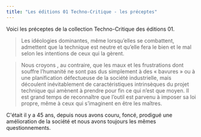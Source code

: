 ```yaml
---
title: "Les éditions 01 Techno-Critique - les préceptes"
---
```


Voici les préceptes de la collection Techno-Critique des éditions 01.

  > Les idéologies dominantes, même lorsqu’elles se combattent, admettent que la technique est neutre et qu’elle fera le bien et le mal selon les intentions de ceux qui la gèrent.

  > Nous croyons , au contraire, que les maux et les frustrations dont souffre l’humanité ne sont pas dus simplement à des « bavures » ou à une planification défectueuse de la société industrielle, mais découlent inévitablement de caractéristiques intrinsèques du projet technique qui amènent à prendre pour fin ce qui n’est que moyen. Il est grand temps de reconnaître que l’outil est parvenu à imposer sa loi propre, même à ceux qui s’imaginent en être les maîtres. 

C'était il y a 45 ans, depuis nous avons couru, foncé, prodigué une amélioration de la société et nous avons toujours les mêmes questionnements.

